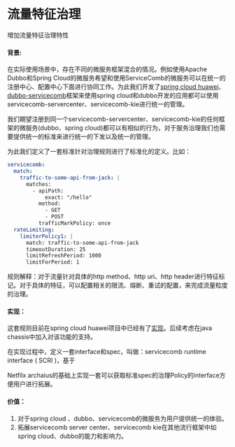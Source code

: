 # 流量特征治理

增加流量特征治理特性

#### 背景:

 在实际使用场景中，存在不同的微服务框架混合的情况。例如使用Apache Dubbo和Spring Cloud的微服务希望和使用ServiceComb的微服务可以在统一的注册中心、配置中心下面进行协同工作。为此我们开发了[spring cloud huawei](https://github.com/huaweicloud/spring-cloud-huawei)、[dubbo-servicecomb](https://github.com/huaweicloud/dubbo-servicecomb)框架来使用spring cloud和dubbo开发的应用都可以使用servicecomb-servercenter、servicecomb-kie进行统一的管理。

  我们期望注册到同一个servicecomb-servercenter、servicecomb-kie的任何框架的微服务(dubbo、spring cloud)都可以有相似的行为，对于服务治理我们也需要提供统一的标准来进行统一的下发以及统一的管理。

为此我们定义了一套标准针对治理规则进行了标准化的定义。比如：

```yaml
servicecomb:
  match:
    traffic-to-some-api-from-jack: |
      matches:
        - apiPath:
            exact: "/hello"
          method:
            - GET
            - POST
          trafficMarkPolicy: once
  rateLimiting:
    limiterPolicy1: |
      match: traffic-to-some-api-from-jack
      timeoutDuration: 25
      limitRefreshPeriod: 1000
      limitForPeriod: 1
```

 规则解释：对于流量针对具体的http method、http uri、http header进行特征标记。对于具体的特征，可以配置相关的限流、熔断、重试的配置，来完成流量粒度的治理。

#### 实现：

这套规则目前在spring cloud huawei项目中已经有了[实现](https://github.com/GuoYL123/spring-cloud-huawei/tree/gover/spring-cloud-huawei-governance)。后续考虑在java chassis中加入对该功能的支持。

在实现过程中，定义一套interface和spec，叫做：servicecomb runtime interface ( SCRI )，基于

Netfilx archaius的基础上实现一套可以获取标准spec的治理Policy的interface方便用户进行拓展。

#### 价值：

1. 对于spring cloud 、dubbo、servicecomb的微服务为用户提供统一的体验。
2. 拓展servicecomb server center、servicecomb kie在其他流行框架中如spring cloud、dubbo的能力和影响力。

